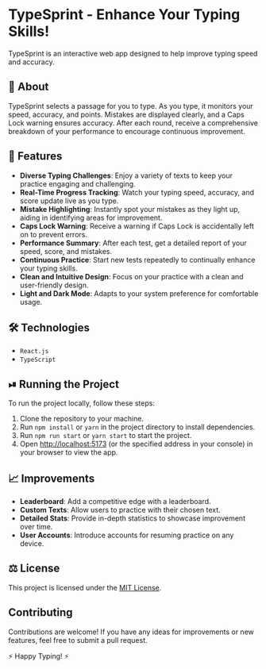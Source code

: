 # TypeSprint - Enhance Your Typing Skills!

TypeSprint is an interactive web app designed to help improve typing speed and accuracy.

## 📝 About

TypeSprint selects a passage for you to type. As you type, it monitors your speed, accuracy, and points. Mistakes are displayed clearly, and a Caps Lock warning ensures accuracy. After each round, receive a comprehensive breakdown of your performance to encourage continuous improvement.

## 🚀 Features

- **Diverse Typing Challenges**: Enjoy a variety of texts to keep your practice engaging and challenging.
- **Real-Time Progress Tracking**: Watch your typing speed, accuracy, and score update live as you type.
- **Mistake Highlighting**: Instantly spot your mistakes as they light up, aiding in identifying areas for improvement.
- **Caps Lock Warning**: Receive a warning if Caps Lock is accidentally left on to prevent errors.
- **Performance Summary**: After each test, get a detailed report of your speed, score, and mistakes.
- **Continuous Practice**: Start new tests repeatedly to continually enhance your typing skills.
- **Clean and Intuitive Design**: Focus on your practice with a clean and user-friendly design.
- **Light and Dark Mode**: Adapts to your system preference for comfortable usage.

## 🛠️ Technologies

- `React.js`
- `TypeScript`

## ⏯ Running the Project

To run the project locally, follow these steps:

1. Clone the repository to your machine.
2. Run `npm install` or `yarn` in the project directory to install dependencies.
3. Run `npm run start` or `yarn start` to start the project.
4. Open [http://localhost:5173](http://localhost:5173) (or the specified address in your console) in your browser to view the app.

## 📈 Improvements

- **Leaderboard**: Add a competitive edge with a leaderboard.
- **Custom Texts**: Allow users to practice with their chosen text.
- **Detailed Stats**: Provide in-depth statistics to showcase improvement over time.
- **User Accounts**: Introduce accounts for resuming practice on any device.

## ⚖️ License

This project is licensed under the [MIT License](LICENSE).

## Contributing

Contributions are welcome! If you have any ideas for improvements or new features, feel free to submit a pull request.

⚡ Happy Typing! ⚡